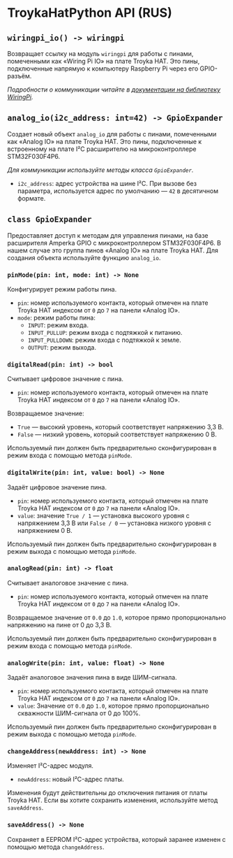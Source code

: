 # TroykaHatPython API (RUS)

## `wiringpi_io() -> wiringpi`

Возвращает ссылку на модуль `wiringpi` для работы с пинами, помеченными как «Wiring Pi IO» на плате Troyka HAT. Это пины, подключенные напрямую к компьютеру Raspberry Pi через его GPIO-разъём.

_Подробности о коммуникации читайте в [документации на библиотеку WiringPi](https://pypi.org/project/wiringpi/)._

## `analog_io(i2c_address: int=42) -> GpioExpander`

Создает новый объект `analog_io` для работы с пинами, помеченными как «Analog IO» на плате Troyka HAT. Это пины, подключенные к встроенному на плате I²C расширителю на микроконтроллере STM32F030F4P6.

_Для коммуникации используйте методы класса `GpioExpander`._

- `i2c_address`: адрес устройства на шине I²C. При вызове без параметра, используется адрес по умолчанию — `42` в десятичном формате.

## `class GpioExpander`

Предоставляет доступ к методам для управления пинами, на базе расширителя Amperka GPIO с микроконтроллером STM32F030F4P6. В нашем случае это группа пинов «Analog IO» на плате Troyka HAT. Для создания объекта используйте функцию `analog_io`.

### `pinMode(pin: int, mode: int) -> None`

Конфигурирует режим работы пина.

- `pin`: номер используемого контакта, который отмечен на плате Troyka HAT индексом от `0` до `7` на панели «Analog IO».
- `mode`: режим работы пина:
  - `INPUT`: режим входа.
  - `INPUT_PULLUP`: режим входа с подтяжкой к питанию.
  - `INPUT_PULLDOWN`: режим входа с подтяжкой к земле.
  - `OUTPUT`: режим выхода.

### `digitalRead(pin: int) -> bool`

Считывает цифровое значение с пина.

- `pin`: номер используемого контакта, который отмечен на плате Troyka HAT индексом от `0` до `7` на панели «Analog IO».

Возвращаемое значение:

- `True` — высокий уровень, который соответствует напряжению 3,3 В.
- `False` — низкий уровень, который соответствует напряжению 0 В.

Используемый пин должен быть предварительно сконфигурирован в режим входа с помощью метода `pinMode`.

### `digitalWrite(pin: int, value: bool) -> None`

Задаёт цифровое значение пина.

- `pin`: номер используемого контакта, который отмечен на плате Troyka HAT индексом от `0` до `7` на панели «Analog IO».
- `value`: значение `True / 1` — установка высокого уровня с напряжением 3,3 В или `False / 0` — установка низкого уровня с напряжением 0 В.

Используемый пин должен быть предварительно сконфигурирован в режим выхода с помощью метода `pinMode`.

### `analogRead(pin: int) -> float`

Считывает аналоговое значение с пина.

- `pin`: номер используемого контакта, который отмечен на плате Troyka HAT индексом от `0` до `7` на панели «Analog IO».

Возвращаемое значение от `0.0` до `1.0`, которое прямо пропорционально напряжению на пине от 0 до 3,3 В.

Используемый пин должен быть предварительно сконфигурирован в режим входа с помощью метода `pinMode`.

### `analogWrite(pin: int, value: float) -> None`

Задаёт аналоговое значения пина в виде ШИМ-сигнала.

- `pin`: номер используемого контакта, который отмечен на плате Troyka HAT индексом от `0` до `7` на панели «Analog IO».
- `value`: Значение от `0.0` до `1.0`, которое прямо пропорционально скважности ШИМ-сигнала от 0 до 100%.

Используемый пин должен быть предварительно сконфигурирован в режим выхода с помощью метода `pinMode`.

### `changeAddress(newAddress: int) -> None`

Изменяет I²C-адрес модуля.

- `newAddress`: новый I²C-адрес платы.

Изменения будут действительны до отключения питания от платы Troyka HAT. Если вы хотите сохранить изменения, используйте метод `saveAddress`.

### `saveAddress() -> None`

Сохраняет в EEPROM I²C-адрес устройства, который заранее изменен с помощью метода `changeAddress`.
